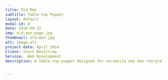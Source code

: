 ```yaml
---
title: Old Man
subtitle: Table-top Puppet
layout: default
modal-id: 8
date: 2016-09-12
img: old-man-page.jpg
thumbnail: old-man.jpg
alt: image-alt
project-date: April 2014
Client: Start Bootstrap
Service:  Web Development
description: A Table-top puppet designed for versatile one man storytelling


---
```

